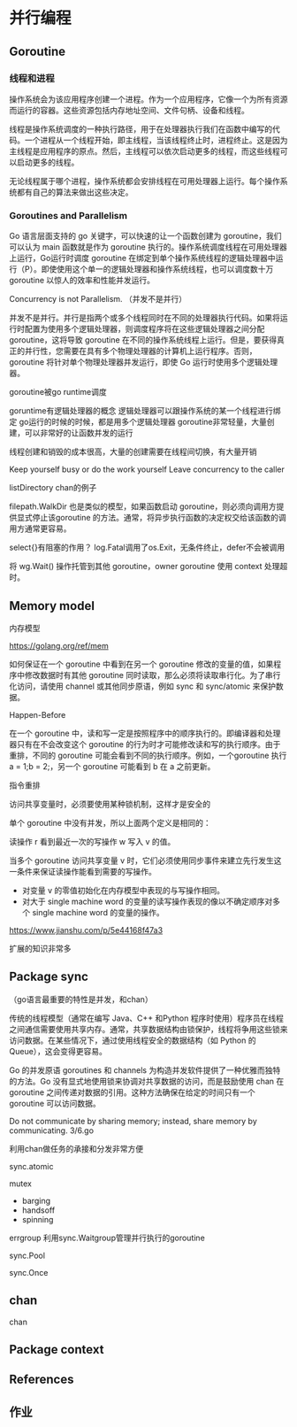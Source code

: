 # 并行编程

## Goroutine

### 线程和进程

操作系统会为该应用程序创建一个进程。作为一个应用程序，它像一个为所有资源而运行的容器。这些资源包括内存地址空间、文件句柄、设备和线程。

线程是操作系统调度的一种执行路径，用于在处理器执行我们在函数中编写的代码。一个进程从一个线程开始，即主线程，当该线程终止时，进程终止。这是因为主线程是应用程序的原点。然后，主线程可以依次启动更多的线程，而这些线程可以启动更多的线程。

无论线程属于哪个进程，操作系统都会安排线程在可用处理器上运行。每个操作系统都有自己的算法来做出这些决定。

### Goroutines and Parallelism

Go 语言层面支持的 go 关键字，可以快速的让一个函数创建为 goroutine，我们可以认为 main 函数就是作为 goroutine 执行的。操作系统调度线程在可用处理器上运行，Go运行时调度 goroutine 在绑定到单个操作系统线程的逻辑处理器中运行（P）。即使使用这个单一的逻辑处理器和操作系统线程，也可以调度数十万 goroutine 以惊人的效率和性能并发运行。

Concurrency is not Parallelism.
（并发不是并行）

并发不是并行。并行是指两个或多个线程同时在不同的处理器执行代码。如果将运行时配置为使用多个逻辑处理器，则调度程序将在这些逻辑处理器之间分配 goroutine，这将导致 goroutine 在不同的操作系统线程上运行。但是，要获得真正的并行性，您需要在具有多个物理处理器的计算机上运行程序。否则，goroutine 将针对单个物理处理器并发运行，即使 Go 运行时使用多个逻辑处理器。

goroutine被go runtime调度

goruntime有逻辑处理器的概念
逻辑处理器可以跟操作系统的某一个线程进行绑定
go运行的时候的时候，都是用多个逻辑处理器
goroutine非常轻量，大量创建，可以非常好的让函数并发的运行

线程创建和销毁的成本很高，大量的创建需要在线程间切换，有大量开销

Keep yourself busy or do the work yourself
Leave concurrency to the caller

listDirectory chan的例子

filepath.WalkDir 也是类似的模型，如果函数启动 goroutine，则必须向调用方提供显式停止该goroutine 的方法。通常，将异步执行函数的决定权交给该函数的调用方通常更容易。

select{}有阻塞的作用？
log.Fatal调用了os.Exit，无条件终止，defer不会被调用

将 wg.Wait() 操作托管到其他 goroutine，owner goroutine 使用 context 处理超时。

## Memory model

内存模型

https://golang.org/ref/mem

如何保证在一个 goroutine 中看到在另一个 goroutine 修改的变量的值，如果程序中修改数据时有其他 goroutine 同时读取，那么必须将读取串行化。为了串行化访问，请使用 channel 或其他同步原语，例如 sync 和 sync/atomic 来保护数据。

Happen-Before

在一个 goroutine 中，读和写一定是按照程序中的顺序执行的。即编译器和处理器只有在不会改变这个 goroutine 的行为时才可能修改读和写的执行顺序。由于重排，不同的 goroutine 可能会看到不同的执行顺序。例如，一个goroutine 执行 a = 1;b = 2;，另一个 goroutine 可能看到 b 在 a 之前更新。

指令重排

访问共享变量时，必须要使用某种锁机制，这样才是安全的

单个 goroutine 中没有并发，所以上面两个定义是相同的：

读操作 r 看到最近一次的写操作 w 写入 v 的值。

当多个 goroutine 访问共享变量 v 时，它们必须使用同步事件来建立先行发生这一条件来保证读操作能看到需要的写操作。 
- 对变量 v 的零值初始化在内存模型中表现的与写操作相同。
- 对大于 single machine word 的变量的读写操作表现的像以不确定顺序对多个 single machine word 的变量的操作。

https://www.jianshu.com/p/5e44168f47a3

扩展的知识非常多

## Package sync

（go语言最重要的特性是并发，和chan）

传统的线程模型（通常在编写 Java、C++ 和Python 程序时使用）程序员在线程之间通信需要使用共享内存。通常，共享数据结构由锁保护，线程将争用这些锁来访问数据。在某些情况下，通过使用线程安全的数据结构（如 Python 的Queue），这会变得更容易。

Go 的并发原语 goroutines 和 channels 为构造并发软件提供了一种优雅而独特的方法。Go 没有显式地使用锁来协调对共享数据的访问，而是鼓励使用 chan 在 goroutine 之间传递对数据的引用。这种方法确保在给定的时间只有一个 goroutine 可以访问数据。

Do not communicate by sharing memory; instead, share memory by communicating.
3/6.go

利用chan做任务的承接和分发非常方便

sync.atomic

mutex
- barging
- handsoff
- spinning

errgroup
利用sync.Waitgroup管理并行执行的goroutine

sync.Pool

sync.Once


## chan

chan

## Package context




## References



## 作业

